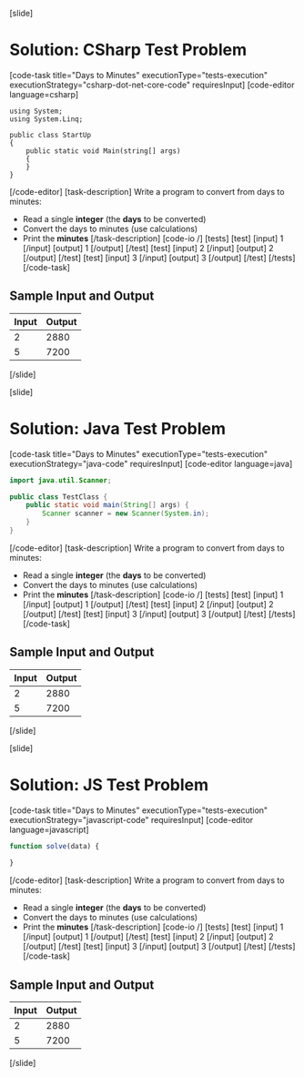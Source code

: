 [slide]
# Solution: CSharp Test Problem
[code-task title="Days to Minutes" executionType="tests-execution" executionStrategy="csharp-dot-net-core-code" requiresInput]
[code-editor language=csharp]
```
using System;
using System.Linq;

public class StartUp
{
    public static void Main(string[] args)
    {
    }
}
```
[/code-editor]
[task-description]
Write a program to convert from days to minutes:

  * Read a single **integer** (the **days** to be converted)
  * Convert the days to minutes (use calculations)
  * Print the **minutes**
[/task-description]
[code-io /]
[tests]
[test]
[input]
1
[/input]
[output]
1
[/output]
[/test]
[test]
[input]
2
[/input]
[output]
2
[/output]
[/test]
[test]
[input]
3
[/input]
[output]
3
[/output]
[/test]
[/tests]
[/code-task]
## Sample Input and Output

|       Input       | Output |
|-------------------|--------|
|2|2880|
|5|7200|
[/slide]

[slide]
# Solution: Java Test Problem
[code-task title="Days to Minutes" executionType="tests-execution" executionStrategy="java-code" requiresInput]
[code-editor language=java]
```java
import java.util.Scanner;

public class TestClass {
    public static void main(String[] args) {
        Scanner scanner = new Scanner(System.in);
    }
}
```
[/code-editor]
[task-description]
Write a program to convert from days to minutes:

  * Read a single **integer** (the **days** to be converted)
  * Convert the days to minutes (use calculations)
  * Print the **minutes**
[/task-description]
[code-io /]
[tests]
[test]
[input]
1
[/input]
[output]
1
[/output]
[/test]
[test]
[input]
2
[/input]
[output]
2
[/output]
[/test]
[test]
[input]
3
[/input]
[output]
3
[/output]
[/test]
[/tests]
[/code-task]
## Sample Input and Output

|       Input       | Output |
|-------------------|--------|
|2|2880|
|5|7200|
[/slide]

[slide]
# Solution: JS Test Problem
[code-task title="Days to Minutes" executionType="tests-execution" executionStrategy="javascript-code" requiresInput]
[code-editor language=javascript]
```js
function solve(data) {
	
}
```
[/code-editor]
[task-description]
Write a program to convert from days to minutes:

  * Read a single **integer** (the **days** to be converted)
  * Convert the days to minutes (use calculations)
  * Print the **minutes**
[/task-description]
[code-io /]
[tests]
[test]
[input]
1
[/input]
[output]
1
[/output]
[/test]
[test]
[input]
2
[/input]
[output]
2
[/output]
[/test]
[test]
[input]
3
[/input]
[output]
3
[/output]
[/test]
[/tests]
[/code-task]
## Sample Input and Output

|       Input       | Output |
|-------------------|--------|
|2|2880|
|5|7200|
[/slide]